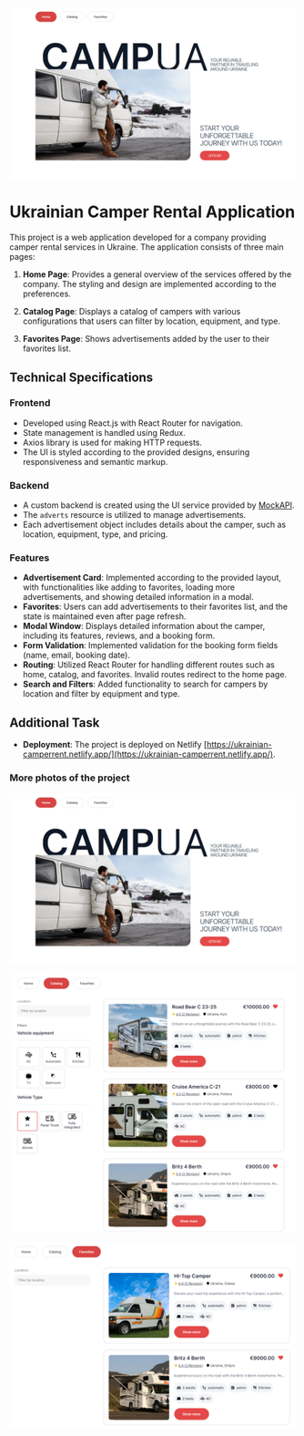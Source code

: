 ![HomePage](./src/images/project-preview/HomePage.png)

# Ukrainian Camper Rental Application

This project is a web application developed for a company providing camper rental services in Ukraine. The application consists of three main pages:

1. **Home Page**: Provides a general overview of the services offered by the company. The styling and design are implemented according to the preferences.

2. **Catalog Page**: Displays a catalog of campers with various configurations that users can filter by location, equipment, and type.

3. **Favorites Page**: Shows advertisements added by the user to their favorites list.

## Technical Specifications

### Frontend

- Developed using React.js with React Router for navigation.
- State management is handled using Redux.
- Axios library is used for making HTTP requests.
- The UI is styled according to the provided designs, ensuring responsiveness and semantic markup.

### Backend

- A custom backend is created using the UI service provided by [MockAPI](https://mockapi.io/).
- The `adverts` resource is utilized to manage advertisements.
- Each advertisement object includes details about the camper, such as location, equipment, type, and pricing.

### Features

- **Advertisement Card**: Implemented according to the provided layout, with functionalities like adding to favorites, loading more advertisements, and showing detailed information in a modal.
- **Favorites**: Users can add advertisements to their favorites list, and the state is maintained even after page refresh.
- **Modal Window**: Displays detailed information about the camper, including its features, reviews, and a booking form.
- **Form Validation**: Implemented validation for the booking form fields (name, email, booking date).
- **Routing**: Utilized React Router for handling different routes such as home, catalog, and favorites. Invalid routes redirect to the home page.
- **Search and Filters**: Added functionality to search for campers by location and filter by equipment and type.

## Additional Task

- **Deployment**: The project is deployed on Netlify [https://ukrainian-camperrent.netlify.app/](https://ukrainian-camperrent.netlify.app/).

### More photos of the project

![HomePage](./src/images/project-preview/HomePage.png)

![Catalog](./src/images/project-preview/Catalog.png)

![Favorites](./src/images/project-preview/Favorites.png)
